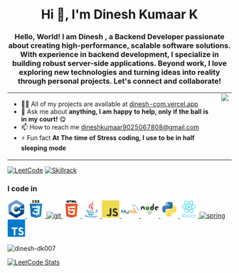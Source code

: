 <h1 align="center">Hi 👋, I'm Dinesh Kumaar K</h1>
<h3 align="center">Hello, World! I am Dinesh , a Backend Developer passionate about creating high-performance, scalable software solutions. With experience in backend development, I specialize in building robust server-side applications. Beyond work, I love exploring new technologies and turning ideas into reality through personal projects. Let's connect and collaborate!</h3>

<table style="border-collapse: collapse; border: none;">
  <tr>
    <td>
      <ul>
        <li>🧑‍💻 All of my projects are available at 
          <a href="https://dinesh-com.vercel.app" target="_blank">dinesh-com.vercel.app</a>
        </li>
        <li>💬 Ask me about <b>anything, I am happy to help, only if the ball is in my court!</b> 😋</li>
        <li>📫 How to reach me 
          <a href="mailto:dineshkumaar9025067808@gmail.com">dineshkumaar9025067808@gmail.com</a>
        </li>
        <li>⚡ Fun fact <b>At The time of Stress coding, I use to be in half sleeping mode</b></li>
      </ul>
    </td>
    <td style="vertical-align: top; padding-left: 20px;">
      <img src="https://i.gifer.com/En1y.gif" width="300" />
    </td>
  </tr>
</table>

[![LeetCode](https://img.shields.io/badge/LeetCode-FFA116?style=for-the-badge&logo=leetcode&logoColor=black)](https://leetcode.com/u/dineshkumaar9025067808/) [![Skillrack](https://img.shields.io/badge/Skillrack-5B3EC4?style=for-the-badge&logo=code&logoColor=white)](https://www.skillrack.com/faces/resume.xhtml?id=438686&key=858dcba16bd4b14fff7afd1257d3728828f701b8)

<h3 align="left">I code in </h3>
<p align="left">  <a href="https://www.w3schools.com/cpp/" target="_blank" rel="noreferrer"> <img src="https://raw.githubusercontent.com/devicons/devicon/master/icons/cplusplus/cplusplus-original.svg" alt="cplusplus" width="40" height="40"/> </a> <a href="https://www.w3schools.com/css/" target="_blank" rel="noreferrer"> <img src="https://raw.githubusercontent.com/devicons/devicon/master/icons/css3/css3-original-wordmark.svg" alt="css3" width="40" height="40"/> </a> <a href="https://git-scm.com/" target="_blank" rel="noreferrer"> <img src="https://www.vectorlogo.zone/logos/git-scm/git-scm-icon.svg" alt="git" width="40" height="40"/> </a> <a href="https://www.w3.org/html/" target="_blank" rel="noreferrer"> <img src="https://raw.githubusercontent.com/devicons/devicon/master/icons/html5/html5-original-wordmark.svg" alt="html5" width="40" height="40"/> </a> <a href="https://www.java.com" target="_blank" rel="noreferrer"> <img src="https://raw.githubusercontent.com/devicons/devicon/master/icons/java/java-original.svg" alt="java" width="40" height="40"/> </a> <a href="https://developer.mozilla.org/en-US/docs/Web/JavaScript" target="_blank" rel="noreferrer"> <img src="https://raw.githubusercontent.com/devicons/devicon/master/icons/javascript/javascript-original.svg" alt="javascript" width="40" height="40"/> </a> <a href="https://www.mysql.com/" target="_blank" rel="noreferrer"> <img src="https://raw.githubusercontent.com/devicons/devicon/master/icons/mysql/mysql-original-wordmark.svg" alt="mysql" width="40" height="40"/> </a> <a href="https://nodejs.org" target="_blank" rel="noreferrer"> <img src="https://raw.githubusercontent.com/devicons/devicon/master/icons/nodejs/nodejs-original-wordmark.svg" alt="nodejs" width="40" height="40"/> </a> <a href="https://www.python.org" target="_blank" rel="noreferrer"> <img src="https://raw.githubusercontent.com/devicons/devicon/master/icons/python/python-original.svg" alt="python" width="40" height="40"/> </a> <a href="https://reactjs.org/" target="_blank" rel="noreferrer"> <img src="https://raw.githubusercontent.com/devicons/devicon/master/icons/react/react-original-wordmark.svg" alt="react" width="40" height="40"/> </a> <a href="https://spring.io/" target="_blank" rel="noreferrer"> <img src="https://www.vectorlogo.zone/logos/springio/springio-icon.svg" alt="spring" width="40" height="40"/> </a><a href="https://www.typescriptlang.org/" target="_blank" rel="noreferrer"> <img src="https://raw.githubusercontent.com/devicons/devicon/master/icons/typescript/typescript-original.svg" alt="typescript" width="40" height="40"/> </a> </p>

<p>&nbsp;<img align="left" src="https://github-readme-stats.vercel.app/api?username=dinesh-dk007&show_icons=true&locale=en" alt="dinesh-dk007" /></p>

[![LeetCode Stats](https://leetcard.jacoblin.cool/dineshkumaar9025067808?theme=dark&font=Source%20Sans%20Pro&ext=heatmap)](https://leetcode.com/dineshkumaar9025067808/)


